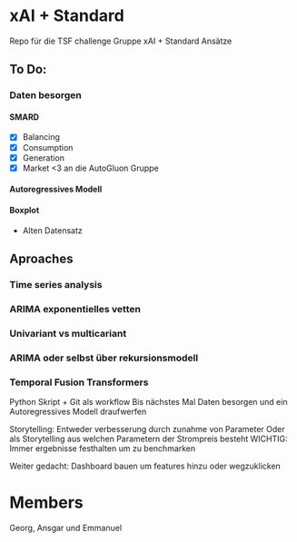 # xAI + Standard
Repo für die TSF challenge Gruppe xAI + Standard Ansätze
## To Do:
### Daten besorgen
#### SMARD
- [x] Balancing
- [x] Consumption
- [x] Generation
- [x] Market
<3 an die AutoGluon Gruppe 
#### Autoregressives Modell
#### Boxplot
- Alten Datensatz
## Aproaches
### Time series analysis
### ARIMA exponentielles vetten
### Univariant vs multicariant 
### ARIMA oder selbst über rekursionsmodell 
### Temporal Fusion Transformers

Python Skript + Git als workflow
Bis nächstes Mal Daten besorgen und ein Autoregressives Modell draufwerfen

Storytelling:
Entweder verbesserung durch zunahme von Parameter
Oder als Storytelling aus welchen Parametern der Strompreis besteht
WICHTIG: Immer ergebnisse festhalten um zu benchmarken

Weiter gedacht: Dashboard bauen um features hinzu oder wegzuklicken
# Members
Georg, Ansgar und Emmanuel

